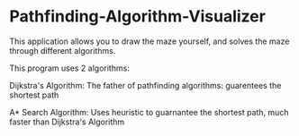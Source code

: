 # Pathfinding-Algorithm-Visualizer



This application allows you to draw the maze yourself, and solves the maze through different algorithms.

This program uses 2 algorithms:

Dijkstra's Algorithm: The father of pathfinding algorithms: guarentees the shortest path

A* Search Algorithm: Uses heuristic to guarnantee the shortest path, much faster than Dijkstra's Algorithm


